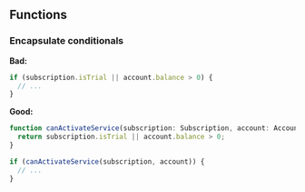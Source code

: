 ## Functions
### Encapsulate conditionals  

**Bad:**
```ts
if (subscription.isTrial || account.balance > 0) {
  // ...
}
```
**Good:**
```ts
function canActivateService(subscription: Subscription, account: Account) {
  return subscription.isTrial || account.balance > 0;
}

if (canActivateService(subscription, account)) {
  // ...
}
```
